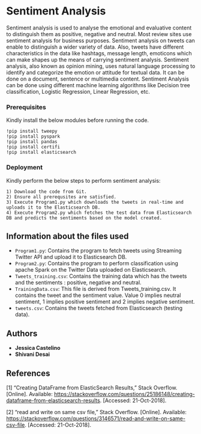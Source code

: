 # Sentiment Analysis

Sentiment analysis is used to analyse the emotional and evaluative content to distinguish them as positive, negative and neutral. Most review sites use sentiment analysis for business purposes. Sentiment analysis on tweets can enable to distinguish a wider variety of data. Also, tweets have different characteristics in the data like hashtags, message length, emoticons which can make shapes up the means of carrying sentiment analysis. Sentiment analysis, also known as opinion mining, uses natural language processing to identify and categorize the emotion or attitude for textual data. It can be done on a document, sentence or multimedia content. Sentiment Analysis can be done using different machine learning algorithms like Decision tree classification, Logistic Regression, Linear Regression, etc.

### Prerequisites

Kindly install the below modules before running the code.

```
!pip install tweepy
!pip install pyspark
!pip install pandas
!pip install certifi
!pip install elasticsearch
```

### Deployment

Kindly perform the below steps to perform sentiment analysis:

```
1) Download the code from Git.
2) Ensure all prerequsites are satisfied.
3) Execute Program1.py which downloads the tweets in real-time and uploads it to the Elasticsearch DB.
4) Execute Program2.py which fetches the test data from Elasticsearch DB and predicts the sentiments based on the model created.
```

## Information about the files used
* `Program1.py`: Contains the program to fetch tweets using Streaming Twitter API and upload it to Elasticsearch DB.
* `Program2.py`: Contains the program to perform classification using apache Spark on the Twitter Data uploaded on Elasticsearch.
* `Tweets_training.csv`: Contains the training data which has the tweets and the sentiments : positive, negative and neutral.
* `TrainingData.csv`: This file is derived from Tweets_training.csv. It contains the tweet and the sentiment value. Value 0 implies neutral sentiment, 1 implies positive sentiment and 2 implies negative sentiment.
* `tweets.csv`: Contains the tweets fetched from Elasticsearch (testing data).

## Authors

* **Jessica Castelino**  
* **Shivani Desai**


## References

[1] “Creating DataFrame from ElasticSearch Results,” Stack Overflow. [Online]. Available: https://stackoverflow.com/questions/25186148/creating-dataframe-from-elasticsearch-results. [Accessed: 21-Oct-2018].

[2] “read and write on same csv file,” Stack Overflow. [Online]. Available: https://stackoverflow.com/questions/3146571/read-and-write-on-same-csv-file. [Accessed: 21-Oct-2018].